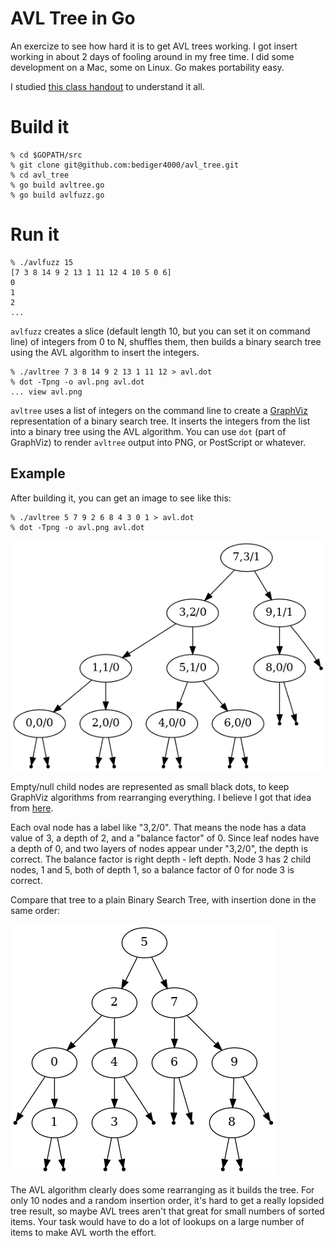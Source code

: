 # AVL Tree in Go

An exercize to see how hard it is to get AVL trees working.
I got insert working in about 2 days of fooling around in my free time.
I did some development on a Mac, some on Linux.
Go makes portability easy.

I studied [this class handout](https://courses.cs.washington.edu/courses/cse373/06sp/handouts/lecture12.pdf)
to understand it all.

# Build it

    % cd $GOPATH/src
    % git clone git@github.com:bediger4000/avl_tree.git
    % cd avl_tree
    % go build avltree.go
    % go build avlfuzz.go

# Run it

    % ./avlfuzz 15
    [7 3 8 14 9 2 13 1 11 12 4 10 5 0 6]
    0
    1
    2
    ...

`avlfuzz` creates a slice (default length 10, but you can set it on command line)
of integers from 0 to N, shuffles them, then builds a binary search tree using
the AVL algorithm to insert the integers.


    % ./avltree 7 3 8 14 9 2 13 1 11 12 > avl.dot
    % dot -Tpng -o avl.png avl.dot
    ... view avl.png

`avltree` uses a list of integers on the command line to create a [GraphViz](https://graphviz.org)
representation of a binary search tree.
It inserts the integers from the list into a binary tree using the AVL algorithm.
You can use `dot` (part of GraphViz) to render `avltree` output into PNG, or PostScript
or whatever.

## Example

After building it, you can get an image to see like this:

    % ./avltree 5 7 9 2 6 8 4 3 0 1 > avl.dot
    % dot -Tpng -o avl.png avl.dot

![AVL binary search tree](avl.png?raw=true)

Empty/null child nodes are represented as small black dots,
to keep GraphViz algorithms from rearranging everything.
I believe I got that idea from [here](https://eli.thegreenplace.net/2009/11/23/visualizing-binary-trees-with-graphviz).

Each oval node has a label like "3,2/0".
That means the node has a data value of 3, a depth of 2,
and a "balance factor" of 0.
Since leaf nodes have a depth of 0, and two layers of
nodes appear under "3,2/0", the depth is correct.
The balance factor is right depth - left depth.
Node 3 has 2 child nodes, 1 and 5, both of depth 1,
so a balance factor of 0 for node 3 is correct.

Compare that tree to a plain Binary Search Tree,
with insertion done in the same order:

![binary search tree](bst.png?raw=true)

The AVL algorithm clearly does some rearranging as it builds the tree.
For only 10 nodes and a random insertion order, it's hard to get
a really lopsided tree result,
so maybe AVL trees aren't that great for small numbers of sorted items.
Your task would have to do a lot of lookups on a large number of items
to make AVL worth the effort.
